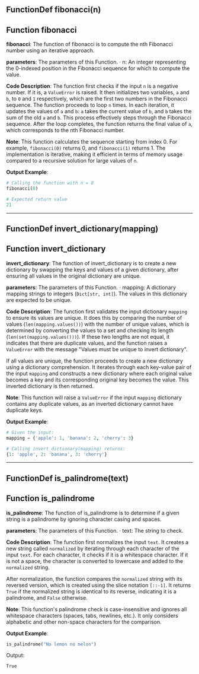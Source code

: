 ## FunctionDef fibonacci(n)
## Function fibonacci
**fibonacci**: The function of fibonacci is to compute the nth Fibonacci number using an iterative approach.

**parameters**: The parameters of this Function.
· n: An integer representing the 0-indexed position in the Fibonacci sequence for which to compute the value.

**Code Description**: 
The function first checks if the input `n` is a negative number. If it is, a `ValueError` is raised. It then initializes two variables, `a` and `b`, to `0` and `1` respectively, which are the first two numbers in the Fibonacci sequence. The function proceeds to loop `n` times. In each iteration, it updates the values of `a` and `b`: `a` takes the current value of `b`, and `b` takes the sum of the old `a` and `b`. This process effectively steps through the Fibonacci sequence. After the loop completes, the function returns the final value of `a`, which corresponds to the nth Fibonacci number.

**Note**: 
This function calculates the sequence starting from index 0. For example, `fibonacci(0)` returns 0, and `fibonacci(1)` returns 1. The implementation is iterative, making it efficient in terms of memory usage compared to a recursive solution for large values of `n`.

**Output Example**: 
```python
# Calling the function with n = 8
fibonacci(8)

# Expected return value
21
```

---
## FunctionDef invert_dictionary(mapping)
## Function invert_dictionary
**invert_dictionary**: The function of invert_dictionary is to create a new dictionary by swapping the keys and values of a given dictionary, after ensuring all values in the original dictionary are unique.

**parameters**: The parameters of this Function.
· mapping: A dictionary mapping strings to integers (`Dict[str, int]`). The values in this dictionary are expected to be unique.

**Code Description**: 
The function first validates the input dictionary `mapping` to ensure its values are unique. It does this by comparing the number of values (`len(mapping.values())`) with the number of unique values, which is determined by converting the values to a set and checking its length (`len(set(mapping.values()))`). If these two lengths are not equal, it indicates that there are duplicate values, and the function raises a `ValueError` with the message "Values must be unique to invert dictionary".

If all values are unique, the function proceeds to create a new dictionary using a dictionary comprehension. It iterates through each key-value pair of the input `mapping` and constructs a new dictionary where each original value becomes a key and its corresponding original key becomes the value. This inverted dictionary is then returned.

**Note**: 
This function will raise a `ValueError` if the input `mapping` dictionary contains any duplicate values, as an inverted dictionary cannot have duplicate keys.

**Output Example**: 
```python
# Given the input:
mapping = {'apple': 1, 'banana': 2, 'cherry': 3}

# Calling invert_dictionary(mapping) returns:
{1: 'apple', 2: 'banana', 3: 'cherry'}
```

---
## FunctionDef is_palindrome(text)
## Function is_palindrome
**is_palindrome**: The function of is_palindrome is to determine if a given string is a palindrome by ignoring character casing and spaces.

**parameters**: The parameters of this Function.
· text: The string to check.

**Code Description**: 
The function first normalizes the input `text`. It creates a new string called `normalized` by iterating through each character of the input `text`. For each character, it checks if it is a whitespace character. If it is not a space, the character is converted to lowercase and added to the `normalized` string.

After normalization, the function compares the `normalized` string with its reversed version, which is created using the slice notation `[::-1]`. It returns `True` if the normalized string is identical to its reverse, indicating it is a palindrome, and `False` otherwise.

**Note**: 
This function's palindrome check is case-insensitive and ignores all whitespace characters (spaces, tabs, newlines, etc.). It only considers alphabetic and other non-space characters for the comparison.

**Output Example**:
```python
is_palindrome("No lemon no melon")
```
Output:
```
True
```
